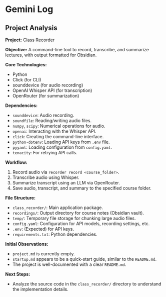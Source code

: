 # Gemini Log

## Project Analysis

**Project:** Class Recorder

**Objective:** A command-line tool to record, transcribe, and summarize lectures, with output formatted for Obsidian.

**Core Technologies:**
*   Python
*   Click (for CLI)
*   sounddevice (for audio recording)
*   OpenAI Whisper API (for transcription)
*   OpenRouter (for summarization)

**Dependencies:**
*   `sounddevice`: Audio recording.
*   `soundfile`: Reading/writing audio files.
*   `numpy`, `scipy`: Numerical operations for audio.
*   `openai`: Interacting with the Whisper API.
*   `click`: Creating the command-line interface.
*   `python-dotenv`: Loading API keys from `.env` file.
*   `pyyaml`: Loading configuration from `config.yaml`.
*   `tenacity`: For retrying API calls.

**Workflow:**
1.  Record audio via `recorder record <course_folder>`.
2.  Transcribe audio using Whisper.
3.  Summarize transcript using an LLM via OpenRouter.
4.  Save audio, transcript, and summary to the specified course folder.

**File Structure:**
*   `class_recorder/`: Main application package.
*   `recordings/`: Output directory for course notes (Obsidian vault).
*   `temp/`: Temporary file storage for chunking large audio files.
*   `config.yaml`: Configuration for API models, recording settings, etc.
*   `.env`: (Expected) for API keys.
*   `requirements.txt`: Python dependencies.

**Initial Observations:**
*   `project.md` is currently empty.
*   `startup.md` appears to be a quick-start guide, similar to the `README.md`.
*   The project is well-documented with a clear `README.md`.

**Next Steps:**
*   Analyze the source code in the `class_recorder/` directory to understand the implementation details.